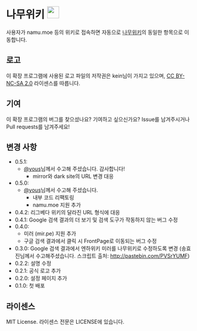 # 나무위키 <img src="https://raw.github.com/youngminz/namuwiki/master/src/logo.png" width="32">
사용자가 namu.moe 등의 위키로 접속하면 자동으로 [나무위키](https://namu.wiki/)의 동일한 항목으로 이동합니다.

## 로고
이 확장 프로그램에 사용된 로고 파일의 저작권은 kein님이 가지고 있으며, [CC BY-NC-SA 2.0](https://creativecommons.org/licenses/by-nc-sa/2.0/deed.ko) 라이센스를 따릅니다.

## 기여
이 확장 프로그램의 버그를 찾으셨나요? 기여하고 싶으신가요? Issue를 남겨주시거나 Pull requests를 남겨주세요!

## 변경 사항
* 0.5.1:
  - [@yous](https://github.com/yous)님께서 수고해 주셨습니다. 감사합니다!
    * mirror와 dark site의 URL 변경 대응
* 0.5.0: 
  - [@yous](https://github.com/yous)님께서 수고해 주셨습니다. 
    * 내부 코드 리팩토링
    * namu.moe 지원 추가
* 0.4.2: 리그베다 위키의 달라진 URL 형식에 대응
* 0.4.1: Google 검색 결과의 더 보기 및 검색 도구가 작동하지 않는 버그 수정
* 0.4.0:
  - 미러 (mir.pe) 지원 추가
  - 구글 검색 결과에서 클릭 시 FrontPage로 이동되는 버그 수정
* 0.3.0: Google 검색 결과에서 엔하위키 미러를 나무위키로 수정하도록 변경 (송효진님께서 수고해주셨습니다. 스크립트 출처:
http://pastebin.com/PVSrYUMF)
* 0.2.2: 설명 수정
* 0.2.1: 공식 로고 추가
* 0.2.0: 설정 페이지 추가
* 0.1.0: 첫 배포

## 라이센스
MIT License. 라이센스 전문은 LICENSE에 있습니다.
